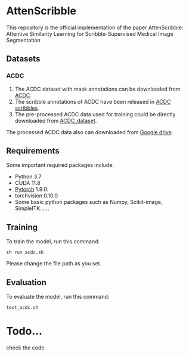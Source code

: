 # AttenScribble

This repository is the official implementation of the paper AttenScribble: Attentive Similarity Learning for Scribble-Supervised Medical Image Segmentation

## Datasets

### ACDC
1. The ACDC dataset with mask annotations can be downloaded from [ACDC](https://www.creatis.insa-lyon.fr/Challenge/acdc/).
2. The scribble annotations of ACDC have been released in [ACDC scribbles](https://vios-s.github.io/multiscale-adversarial-attention-gates/data). 
3. The pre-processed ACDC data used for training could be directly downloaded from [ACDC_dataset](https://github.com/HiLab-git/WSL4MIS/tree/main/data/ACDC).

The processed ACDC data also can downloaded from [Google drive](https://drive.google.com/drive/folders/1bGmNCbNPrMuFqWVSQeR_1tDsrB7nKFAu?usp=drive_link).
## Requirements

Some important required packages include:
* Python 3.7
* CUDA 11.8
* [Pytorch](https://pytorch.org) 1.9.0.
* torchvision 0.10.0
* Some basic python packages such as Numpy, Scikit-image, SimpleITK......

## Training

To train the model, run this command:

```
sh run_acdc.sh
```
Please change the file path as you set.

## Evaluation

To evaluate the model, run this command:

```eval
test_acdc.sh
```

# Todo...
check the code
